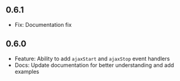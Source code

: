 ## 0.6.1

* Fix: Documentation fix


## 0.6.0

* Feature: Ability to add `ajaxStart` and `ajaxStop` event handlers
* Docs: Update documentation for better understanding and add examples
